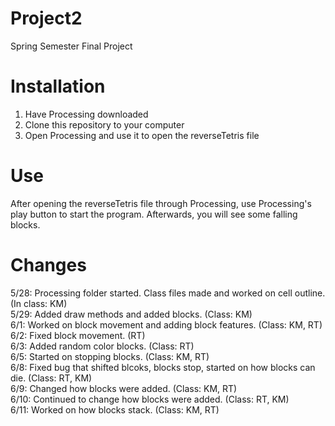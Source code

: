 # Project2
Spring Semester Final Project

Installation
======
1. Have Processing downloaded
2. Clone this repository to your computer
3. Open Processing and use it to open the reverseTetris file

Use
======
After opening the reverseTetris file through Processing, use Processing's play button to start the program. Afterwards, you will see some falling blocks.

Changes 
======
5/28: Processing folder started. Class files made and worked on cell outline. (In class: KM) <br>
5/29: Added draw methods and added blocks. (Class: KM) <br>
6/1: Worked on block movement and adding block features. (Class: KM, RT) <br>
6/2: Fixed block movement. (RT) <br>
6/3: Added random color blocks. (Class: RT) <br>
6/5: Started on stopping blocks. (Class: KM, RT) <br>
6/8: Fixed bug that shifted blcoks, blocks stop, started on how blocks can die. (Class: RT, KM) <br>
6/9: Changed how blocks were added. (Class: KM, RT) <br>
6/10: Continued to change how blocks were added. (Class: RT, KM) <br>
6/11: Worked on how blocks stack. (Class: KM, RT) <br>

